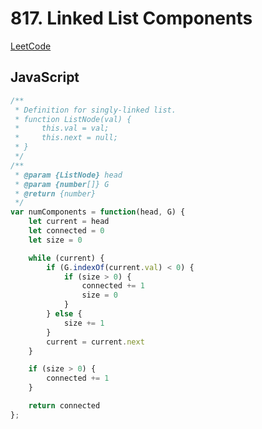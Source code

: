 # 817. Linked List Components

[LeetCode](https://leetcode.com/problems/linked-list-components/)

## JavaScript

```js
/**
 * Definition for singly-linked list.
 * function ListNode(val) {
 *     this.val = val;
 *     this.next = null;
 * }
 */
/**
 * @param {ListNode} head
 * @param {number[]} G
 * @return {number}
 */
var numComponents = function(head, G) {
    let current = head
    let connected = 0
    let size = 0

    while (current) {
        if (G.indexOf(current.val) < 0) {
            if (size > 0) {
                connected += 1
                size = 0
            }
        } else {
            size += 1
        }
        current = current.next
    }

    if (size > 0) {
        connected += 1
    }

    return connected
};
```
